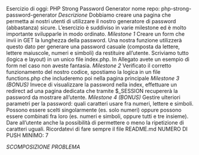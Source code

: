 Esercizio di oggi: PHP Strong Password Generator
nome repo: php-strong-password-generator
_Descrizione_
Dobbiamo creare una pagina che permetta ai nostri utenti di utilizzare il nostro generatore di password (abbastanza) sicure.
L’esercizio è suddiviso in varie milestone ed è molto importante svilupparle in modo ordinato.
_Milestone 1_
Creare un form che invii in GET la lunghezza della password. Una nostra funzione utilizzerà questo dato per generare una password casuale (composta da lettere, lettere maiuscole, numeri e simboli) da restituire all’utente.
Scriviamo tutto (logica e layout) in un unico file index.php.
In Allegato avete un esempio di form nel caso non aveste fantasia.
_Milestone 2_
Verificato il corretto funzionamento del nostro codice, spostiamo la logica in un file functions.php che includeremo poi nella pagina principale
_Milestone 3 (BONUS)_
Invece di visualizzare la password nella index, effettuare un redirect ad una pagina dedicata che tramite $\_SESSION recupererà la password da mostrare all’utente.
_Milestone 4 (BONUS)_
Gestire ulteriori parametri per la password: quali caratteri usare fra numeri, lettere e simboli. Possono essere scelti singolarmente (es. solo numeri) oppure possono essere combinati fra loro (es. numeri e simboli, oppure tutti e tre insieme).
Dare all’utente anche la possibilità di permettere o meno la ripetizione di caratteri uguali.
Ricordatevi di fare sempre il file README.md
NUMERO DI PUSH MINIMO: 7

_SCOMPOSIZIONE PROBLEMA_
